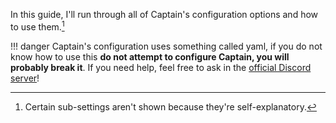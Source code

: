 In this guide, I'll run through all of Captain's configuration options and how to use them.[^1]

!!! danger
	Captain's configuration uses something called yaml, if you do not know how to use this **do not attempt to configure Captain, you will probably break it**. If you need help, feel free to ask in the [official Discord server](https://discord.gg/pWraGYX)!

[^1]: Certain sub-settings aren't shown because they're self-explanatory.